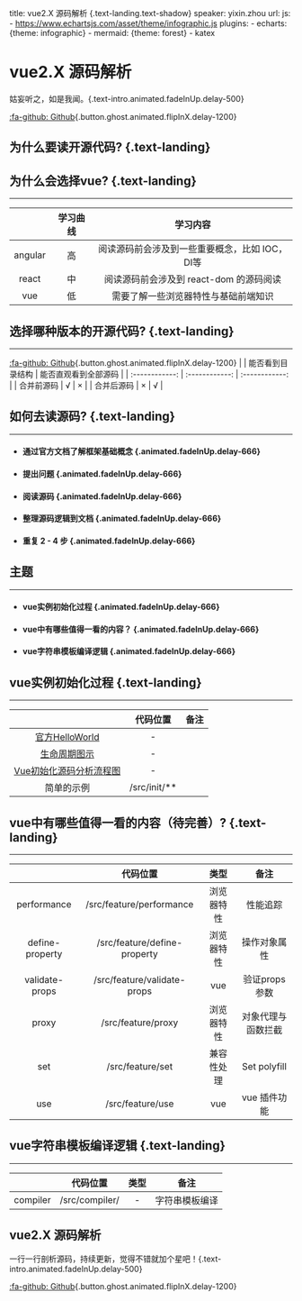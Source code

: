 title: vue2.X 源码解析  {.text-landing.text-shadow}
speaker: yixin.zhou
url: 
js:
    - https://www.echartsjs.com/asset/theme/infographic.js
plugins:
    - echarts: {theme: infographic}
    - mermaid: {theme: forest}
    - katex

<slide class="bg-black-blue aligncenter" image="https://cn.bing.com/az/hprichbg/rb/RainierDawn_EN-AU3730494945_1920x1080.jpg .dark">

# vue2.X 源码解析

姑妄听之，如是我闻。{.text-intro.animated.fadeInUp.delay-500}

[:fa-github: Github](https://github.com/xams-creator/vue-light){.button.ghost.animated.flipInX.delay-1200}



<slide class="aligncenter">

## 为什么要读开源代码? {.text-landing}

<slide class="size-50 aligncenter">

## 为什么会选择vue? {.text-landing}
---

|      |   学习曲线  | 学习内容  |
| :------------: |  :------------: | :------------: |
| angular  |  高  | 阅读源码前会涉及到一些重要概念，比如 IOC，DI等    |
| react  |  中  | 阅读源码前会涉及到 react-dom 的源码阅读 |
| vue  |  低  | 需要了解一些浏览器特性与基础前端知识 |

<slide :class=" size-50 aligncenter">

## 选择哪种版本的开源代码? {.text-landing}
---
[:fa-github: Github](https://github.com/vuejs/vue){.button.ghost.animated.flipInX.delay-1200}
|      |   能否看到目录结构  | 能否直观看到全部源码  |
| :------------: |  :------------: | :------------: |
| 合并前源码  |  √  | ×  |
| 合并后源码  |  ×  | √ |


<slide class="aligncenter">

## 如何去读源码? {.text-landing}
--- 

- #### 通过官方文档了解框架基础概念 {.animated.fadeInUp.delay-666}
- #### 提出问题	{.animated.fadeInUp.delay-666}
- #### 阅读源码 {.animated.fadeInUp.delay-666}
- #### 整理源码逻辑到文档 {.animated.fadeInUp.delay-666}
- #### 重复 2 - 4 步 {.animated.fadeInUp.delay-666}




<slide class="bg-gradient-r" :class=" size-50 aligncenter" image="https://cn.bing.com/az/hprichbg/rb/WinterLynx_ZH-CN7158207296_1920x1080.jpg .dark">

## 主题
---

- #### vue实例初始化过程 {.animated.fadeInUp.delay-666}
- #### vue中有哪些值得一看的内容？	{.animated.fadeInUp.delay-666}
- #### vue字符串模板编译逻辑 {.animated.fadeInUp.delay-666}

<slide class="size-60 aligncenter">

## vue实例初始化过程 {.text-landing}
--- 

|      |   代码位置  |  备注  |
| :------------: |  :------------: | :------------: |
| [官方HelloWorld](https://cn.vuejs.org/v2/guide/index.html)  |  -  |  |
| [生命周期图示](https://cn.vuejs.org/v2/guide/instance.html#%E7%94%9F%E5%91%BD%E5%91%A8%E6%9C%9F%E5%9B%BE%E7%A4%BA) |  - | | 
|  [Vue初始化源码分析流程图](https://www.processon.com/view/5f8411a763768906e66a8352?fromnew=1) |  -  |   |
| 简单的示例  |  /src/init/**  |  |

<slide class="size-80 aligncenter">

## vue中有哪些值得一看的内容（待完善）? {.text-landing}

--- 

|      |   代码位置  | 类型 | 备注  |
| :------------: |  :------------: | :------------: | :------------: |
| performance  |  /src/feature/performance  |  浏览器特性 | 性能追踪|
| define-property  |  /src/feature/define-property  | 浏览器特性 | 操作对象属性 |
| validate-props  |  /src/feature/validate-props  |  vue | 验证props参数 |
| proxy  |  /src/feature/proxy  |  浏览器特性 | 对象代理与函数拦截 |
| set  |  /src/feature/set  |  兼容性处理 | Set polyfill |
| use  |  /src/feature/use  |  vue | vue 插件功能 |


<slide class="size-60 aligncenter">

## vue字符串模板编译逻辑 {.text-landing}
--- 

|      |   代码位置  | 类型 | 备注  |
| :------------: |  :------------: | :------------: | :------------: |
| compiler  |  /src/compiler/  |  - | 字符串模板编译|

<slide class="bg-black aligncenter" image="https://source.unsplash.com/n9WPPWiPPJw/ .anim">

##  vue2.X 源码解析 

一行一行剖析源码，持续更新，觉得不错就加个星吧！{.text-intro.animated.fadeInUp.delay-500}

[:fa-github: Github](https://github.com/ReactTraining/react-router/blob/master/packages/){.button.ghost.animated.flipInX.delay-1200}


